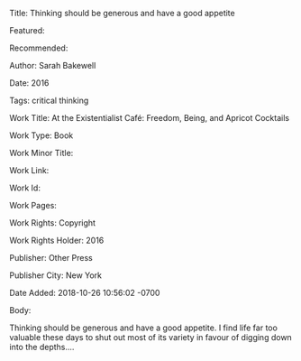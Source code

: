Title: Thinking should be generous and have a good appetite

Featured: 

Recommended: 

Author: Sarah Bakewell

Date: 2016

Tags: critical thinking

Work Title: At the Existentialist Café: Freedom, Being, and Apricot Cocktails

Work Type: Book

Work Minor Title:  

Work Link: 

Work Id:  

Work Pages:  

Work Rights:  Copyright

Work Rights Holder:  2016

Publisher:  Other Press

Publisher City:  New York

Date Added: 2018-10-26 10:56:02 -0700

Body:

Thinking should be generous and have a good appetite. I find life far too valuable these days to shut out most of its variety in favour of digging down into the depths....


